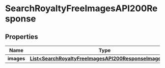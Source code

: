 

# SearchRoyaltyFreeImagesAPI200Response


## Properties

| Name | Type | Description | Notes |
|------------ | ------------- | ------------- | -------------|
|**images** | [**List&lt;SearchRoyaltyFreeImagesAPI200ResponseImagesInner&gt;**](SearchRoyaltyFreeImagesAPI200ResponseImagesInner.md) |  |  [optional] |



